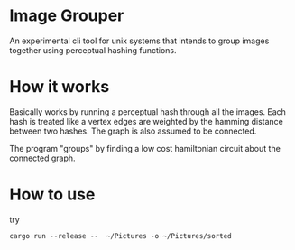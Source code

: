 # Image Grouper
An experimental cli tool for unix systems that intends to group images together using perceptual hashing functions.

# How it works
Basically works by running a perceptual hash through all the images. Each hash is treated like a vertex  edges are weighted by the hamming distance between two hashes. The graph is also assumed to be connected. 

The program "groups" by finding a low cost hamiltonian circuit about the connected graph.

# How to use 
try

```
cargo run --release --  ~/Pictures -o ~/Pictures/sorted 
```
